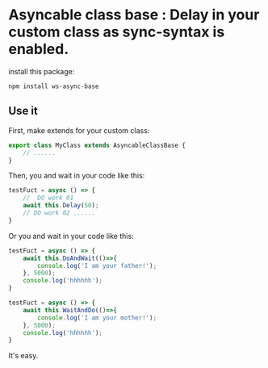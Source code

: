 # Asyncable class base : Delay in your custom class as sync-syntax is enabled.

install this package:
```npm
npm install ws-async-base
```

## Use it
First, make extends for your custom class:
```typescript
export class MyClass extends AsyncableClassBase {
    // ......
}
```
Then, you and wait in your code like this:
```typescript
testFuct = async () => {
    //  DO work 01
    await this.Delay(50);
    // DO work 02 ......
}
```
Or you and wait in your code like this:
```typescript
testFuct = async () => {
    await this.DoAndWait(()=>{
        console.log('I am your father!');
    }, 5000);
    console.log('hhhhhh');
}

testFuct = async () => {
    await this.WaitAndDo(()=>{
        console.log('I am your mother!');
    }, 5000);
    console.log('hhhhhh');
}
```

It's easy.